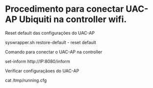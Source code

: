# Procedimento para conectar  UAC-AP Ubiquiti na controller wifi.

Reset default das configurações do UAC-AP

syswrapper.sh restore-default - reset default 

Comando para conectar o UAC-AP na controller 

set-inform http://IP:8080/inform

Verificar configuraçãoes do UAC-AP

cat /tmp/running.cfg
